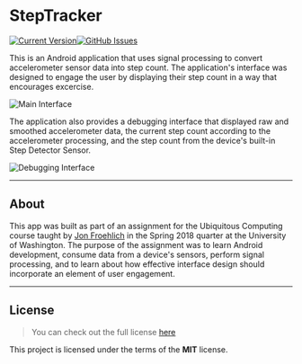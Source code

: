 StepTracker
============
[![Current Version](https://img.shields.io/badge/version-1.0.0-green.svg)](https://github.com/danbunnell/step-tracker-for-android)[![GitHub Issues](https://img.shields.io/github/issues/danbunnell/step-tracker-for-android.svg)](https://github.com/danbunnell/step-tracker-for-android/issues) 

This is an Android application that uses signal processing to convert accelerometer sensor data into step count.  The application's interface was designed to engage the user by displaying their step count in a way that encourages excercise.

![Main Interface](https://imgur.com/ogXi7A1.png?1)

The application also provides a debugging interface that displayed raw and smoothed accelerometer data, the current step count according to the accelerometer processing, and the step count from the device's built-in Step Detector Sensor.

![Debugging Interface](https://imgur.com/FS4RKuj.png?1)

---

## About

This app was built as part of an assignment for the Ubiquitous Computing course taught by [Jon Froehlich](https://github.com/jonfroehlich) in the Spring 2018  quarter at the University of Washington.  The purpose of the assignment was to learn Android development, consume data from a device's sensors, perform signal processing, and to learn about how effective interface design should incorporate an element of user engagement.   

---

## License
>You can check out the full license [here](https://github.com/danbunnell/step-tracker-for-android/blob/master/LICENSE)

This project is licensed under the terms of the **MIT** license.